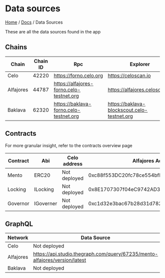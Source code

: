 # Data sources

[Home](../../README.md) / [Docs](../index.md) / Data Sources

These are all the data sources found in the app

## Chains

| Chain | Chain ID | Rpc | Explorer | Api url |
| --- | --- | --- | --- | --- |
| Celo | 42220 | https://forno.celo.org | https://celoscan.io | https://api.celoscan.io/api |
| Alfajores | 44787 | https://alfajores-forno.celo-testnet.org | https://alfajores.celoscan.io | https://api-alfajores.celoscan.io/api | 
| Baklava | 62320 | https://baklava-forno.celo-testnet.org | https://baklava-blockscout.celo-testnet.org

## Contracts

For more granular insight, refer to the contracts overview page

| Contract | Abi | Celo address | Alfajores Address | Baklava Address |
| --- | --- | --- | --- | --- |
| Mento | ERC20 |  Not deployed | 0xc88f553DC20fc78ce554bfF97C2F4a4E5BDB0134 | Not deployed |
| Locking | ILocking | Not deployed | 0x8E1707307f04eC9742AD3d8e6D88AE5F506F83cA | Not deployed |
| Governor | IGoverner | Not deployed | 0xc1d32e3bac67b28d31d7828c8ff160e44c37be1c | Not deployed |

## GraphQL

| Network | Data Source |
| --- | --- | 
| Celo | Not deployed |
| Alfajores | https://api.studio.thegraph.com/query/67235/mento-alfajores/version/latest |
| Baklava | Not deployed |
